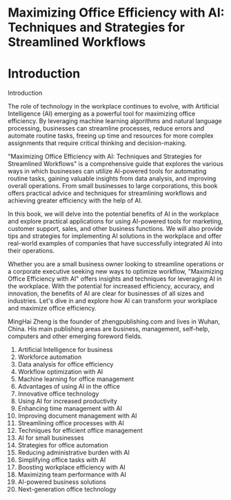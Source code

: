 # Maximizing Office Efficiency with AI: Techniques and Strategies for Streamlined Workflows

# Introduction

Introduction

The role of technology in the workplace continues to evolve, with Artificial Intelligence (AI) emerging as a powerful tool for maximizing office efficiency. By leveraging machine learning algorithms and natural language processing, businesses can streamline processes, reduce errors and automate routine tasks, freeing up time and resources for more complex assignments that require critical thinking and decision-making.

"Maximizing Office Efficiency with AI: Techniques and Strategies for Streamlined Workflows" is a comprehensive guide that explores the various ways in which businesses can utilize AI-powered tools for automating routine tasks, gaining valuable insights from data analysis, and improving overall operations. From small businesses to large corporations, this book offers practical advice and techniques for streamlining workflows and achieving greater efficiency with the help of AI.

In this book, we will delve into the potential benefits of AI in the workplace and explore practical applications for using AI-powered tools for marketing, customer support, sales, and other business functions. We will also provide tips and strategies for implementing AI solutions in the workplace and offer real-world examples of companies that have successfully integrated AI into their operations.

Whether you are a small business owner looking to streamline operations or a corporate executive seeking new ways to optimize workflow, "Maximizing Office Efficiency with AI" offers insights and techniques for leveraging AI in the workplace. With the potential for increased efficiency, accuracy, and innovation, the benefits of AI are clear for businesses of all sizes and industries. Let's dive in and explore how AI can transform your workplace and maximize office efficiency.


MingHai Zheng is the founder of zhengpublishing.com and lives in Wuhan, China. His main publishing areas are business, management, self-help, computers and other emerging foreword fields.





1. Artificial Intelligence for business
2. Workforce automation
3. Data analysis for office efficiency
4. Workflow optimization with AI
5. Machine learning for office management
6. Advantages of using AI in the office
7. Innovative office technology
8. Using AI for increased productivity
9. Enhancing time management with AI
10. Improving document management with AI
11. Streamlining office processes with AI
12. Techniques for efficient office management
13. AI for small businesses
14. Strategies for office automation
15. Reducing administrative burden with AI
16. Simplifying office tasks with AI
17. Boosting workplace efficiency with AI
18. Maximizing team performance with AI
19. AI-powered business solutions
20. Next-generation office technology

